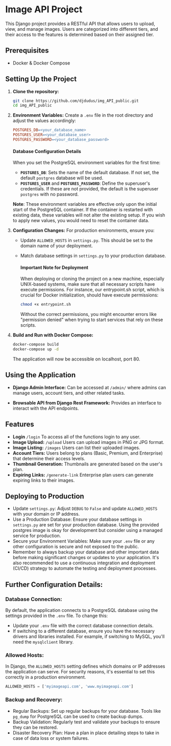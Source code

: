 # Image API Project

This Django project provides a RESTful API that allows users to upload, view, and manage images. Users are categorized into different tiers, and their access to the features is determined based on their assigned tier.

## Prerequisites

- Docker & Docker Compose

## Setting Up the Project

1. **Clone the repository:**
   ```bash  
   git clone https://github.com/djdudus/img_API_public.git
   cd img_API_public
   ```

2. **Environment Variables:**
   Create a `.env` file in the root directory and adjust the values accordingly:
   ```makefile
   POSTGRES_DB=<your_database_name>
   POSTGRES_USER=<your_database_user>
   POSTGRES_PASSWORD=<your_database_password>
   ```
      #### Database Configuration Details
      When you set the PostgreSQL environment variables for the first time:
      - **`POSTGRES_DB`**: Sets the name of the default database. If not set, the default `postgres` database will be used.
      - **`POSTGRES_USER`** and **`POSTGRES_PASSWORD`**: Define the superuser's credentials. If these are not provided, the default is the superuser `postgres` with no password.

      **Note**: These environment variables are effective only upon the initial start of the PostgreSQL container. If the container is restarted with existing data, these variables will not alter the existing setup. If you wish to apply new values, you would need to reset the container data.
  
3. **Configuration Changes:**
   For production environments, ensure you:
   - Update `ALLOWED_HOSTS` in `settings.py`. This should be set to the domain name of your deployment.
   - Match database settings in `settings.py` to your production database.

      #### Important Note for Deployment
      When deploying or cloning the project on a new machine, especially UNIX-based systems, make sure that all necessary scripts have execute permissions. For instance, our entrypoint.sh script, which is crucial for Docker initialization, should have execute permissions:

      ```bash
      chmod +x entrypoint.sh
      ```
      Without the correct permissions, you might encounter errors like "permission denied" when trying to start services that rely on these scripts.
4. **Build and Run with Docker Compose:**
   ```bash
   docker-compose build
   docker-compose up -d
   ```

   The application will now be accessible on localhost, port 80.

## Using the Application

- **Django Admin Interface:** Can be accessed at `/admin/` where admins can manage users, account tiers, and other related tasks.

- **Browsable API from Django Rest Framework:** Provides an interface to interact with the API endpoints.

## Features
- **Login** `/login` To access all of the functions login to any user.
- **Image Upload:** `/upload` Users can upload images in PNG or JPG format.
- **Image Listing:** `/images` Users can list their uploaded images.
- **Account Tiers:** Users belong to plans (Basic, Premium, and Enterprise) that determine their access levels.
- **Thumbnail Generation:** Thumbnails are generated based on the user's plan.
- **Expiring Links:** `/generate-link` Enterprise plan users can generate expiring links to their images.

## Deploying to Production

- Update `settings.py`: Adjust `DEBUG` to `False` and update `ALLOWED_HOSTS` with your domain or IP address.
- Use a Production Database: Ensure your database settings in `settings.py` are set for your production database. Using the provided postgres image is okay for development but consider using a managed service for production.
- Secure your Environment Variables: Make sure your `.env` file or any other configuration is secure and not exposed to the public.
- Remember to always backup your database and other important data before making significant changes or updates to your application. It's also recommended to use a continuous integration and deployment (CI/CD) strategy to automate the testing and deployment processes.

## Further Configuration Details:

### Database Connection:
By default, the application connects to a PostgreSQL database using the settings provided in the `.env` file. To change this:
- Update your `.env` file with the correct database connection details.
- If switching to a different database, ensure you have the necessary drivers and libraries installed. For example, if switching to MySQL, you'll need the `mysqlclient` library.

### Allowed Hosts:
In Django, the `ALLOWED_HOSTS` setting defines which domains or IP addresses the application can serve. For security reasons, it's essential to set this correctly in a production environment.

```python
ALLOWED_HOSTS = ['myimageapi.com', 'www.myimageapi.com']
```

### Backup and Recovery:
- Regular Backups: Set up regular backups for your database. Tools like `pg_dump` for PostgreSQL can be used to create backup dumps.
- Backup Validation: Regularly test and validate your backups to ensure they can be restored.
- Disaster Recovery Plan: Have a plan in place detailing steps to take in case of data loss or system failures.
